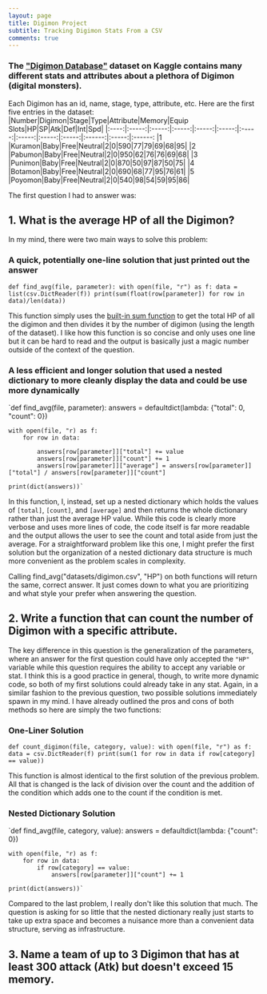 ```yaml
---
layout: page
title: Digimon Project
subtitle: Tracking Digimon Stats From a CSV
comments: true
---
```


### The ["Digimon Database"](https://www.kaggle.com/datasets/rtatman/digidb) dataset on Kaggle contains many different stats and attributes about a plethora of Digimon (digital monsters).

Each Digimon has an id, name, stage, type, attribute, etc.
Here are the first five entries in the dataset:
|Number|Digimon|Stage|Type|Attribute|Memory|Equip Slots|HP|SP|Atk|Def|Int|Spd|
|:----:|:-----:|:-----:|:-----:|:-----:|:-----:|:-----:|:-----:|:-----:|:-----:|:------:|:-----:|:------:
|1     |Kuramon|Baby|Free|Neutral|2|0|590|77|79|69|68|95|
|2     |Pabumon|Baby|Free|Neutral|2|0|950|62|76|76|69|68|
|3     |Punimon|Baby|Free|Neutral|2|0|870|50|97|87|50|75|
|4     |Botamon|Baby|Free|Neutral|2|0|690|68|77|95|76|61|
|5     |Poyomon|Baby|Free|Neutral|2|0|540|98|54|59|95|86|

The first question I had to answer was:

## 1. What is the average HP of all the Digimon?

In my mind, there were two main ways to solve this problem: 

### A quick, potentially one-line solution that just printed out the answer

`def find_avg(file, parameter):
    with open(file, "r") as f:
        data = list(csv.DictReader(f))
        print(sum(float(row[parameter]) for row in data)/len(data))`

This function simply uses the [built-in sum function](https://docs.python.org/3/library/functions.html#sum) to get the total HP of all the digimon and then divides it by the number of digimon (using the length of the dataset). I like how this function is so concise and only uses one line but it can be hard to read and the output is basically just a magic number outside of the context of the question. 

### A less efficient and longer solution that used a nested dictionary to more cleanly display the data and could be use more dynamically

`def find_avg(file, parameter):
    answers = defaultdict(lambda: {"total": 0, "count": 0})

    with open(file, "r) as f:
        for row in data:

            answers[row[parameter]]["total"] += value
            answers[row[parameter]]["count"] += 1
            answers[row[parameter]]["average"] = answers[row[parameter]]["total"] / answers[row[parameter]]["count"]

    print(dict(answers))`

In this function, I, instead, set up a nested dictionary which holds the values of `[total]`, `[count]`, and `[average]` and then returns the whole dictionary rather than just the average HP value. While this code is clearly more verbose and uses more lines of code, the code itself is far more readable and the output allows the user to see the count and total aside from just the average. For a straightforward problem like this one, I might prefer the first solution but the organization of a nested dictionary data structure is much more convenient as the problem scales in complexity.

Calling find_avg("datasets/digimon.csv", "HP") on both functions will return the same, correct answer. It just comes down to what you are prioritizing and what style your prefer when answering the question. 

## 2. Write a function that can count the number of Digimon with a specific attribute. 

The key difference in this question is the generalization of the parameters, where an answer for the first question could have only accepted the `"HP"` variable while this question requires the ability to accept any variable or stat. I think this is a good practice in general, though, to write more dynamic code, so both of my first solutions could already take in any stat. Again, in a similar fashion to the previous question, two possible solutions immediately spawn in my mind.  I have already outlined the pros and cons of both methods so here are simply the two functions:

### One-Liner Solution

`def count_digimon(file, category, value):
    with open(file, "r") as f:
        data = csv.DictReader(f)
        print(sum(1 for row in data if row[category] == value))`

This function is almost identical to the first solution of the previous problem. All that is changed is the lack of division over the count and the addition of the condition which adds one to the count if the condition is met.

### Nested Dictionary Solution

`def find_avg(file, category, value):
    answers = defaultdict(lambda: {"count": 0})

    with open(file, "r) as f:
        for row in data:
            if row[category] == value:
                answers[row[parameter]]["count"] += 1

    print(dict(answers))`

Compared to the last problem, I really don't like this solution that much. The question is asking for so little that the nested dictionary really just starts to take up extra space and becomes a nuisance more than a convenient data structure, serving as infrastructure.

## 3. Name a team of up to 3 Digimon that has at least 300 attack (Atk) but doesn't exceed 15 memory.



